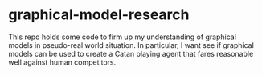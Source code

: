 graphical-model-research
========================

This repo holds some code to firm up my understanding of graphical models in
pseudo-real world situation. In particular, I want see if graphical models can
be used to create a Catan playing agent that fares reasonable well against
human competitors.